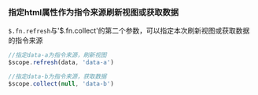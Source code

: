 
### 指定html属性作为指令来源刷新视图或获取数据

`$.fn.refresh`与'$.fn.collect'的第二个参数，可以指定本次刷新视图或获取数据的指令来源

```javascript
//指定data-a为指令来源，刷新视图
$scope.refresh(data, 'data-a')

//指定data-b为指令来源，获取数据
$scope.collect(null, 'data-b')
```